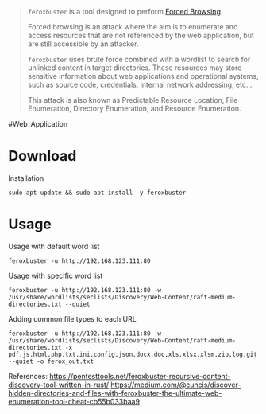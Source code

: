 > `feroxbuster` is a tool designed to perform [Forced Browsing](https://owasp.org/www-community/attacks/Forced_browsing).
> 
> Forced browsing is an attack where the aim is to enumerate and access resources that are not referenced by the web application, but are still accessible by an attacker.
> 
> `feroxbuster` uses brute force combined with a wordlist to search for unlinked content in target directories. These resources may store sensitive information about web applications and operational systems, such as source code, credentials, internal network addressing, etc...
> 
> This attack is also known as Predictable Resource Location, File Enumeration, Directory Enumeration, and Resource Enumeration.


#Web_Application

# Download

Installation
```
sudo apt update && sudo apt install -y feroxbuster
```

# Usage

Usage with default word list
```
feroxbuster -u http://192.168.123.111:80
```

Usage with specific word list
```
feroxbuster -u http://192.168.123.111:80 -w /usr/share/wordlists/seclists/Discovery/Web-Content/raft-medium-directories.txt --quiet
```

Adding common file types to each URL
```
feroxbuster -u http://192.168.123.111:80 -w /usr/share/wordlists/seclists/Discovery/Web-Content/raft-medium-directories.txt -x pdf,js,html,php,txt,ini,config,json,docx,doc,xls,xlsx,xlsm,zip,log,git --quiet -o ferox_out.txt
```

References:
https://pentesttools.net/feroxbuster-recursive-content-discovery-tool-written-in-rust/
https://medium.com/@cuncis/discover-hidden-directories-and-files-with-feroxbuster-the-ultimate-web-enumeration-tool-cheat-cb55b033baa9